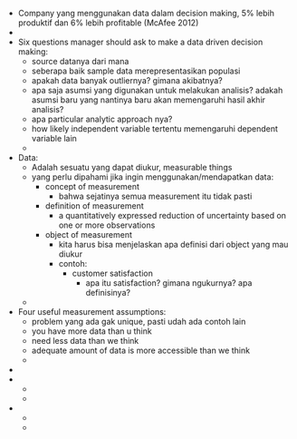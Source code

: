 - Company yang menggunakan data dalam decision making, 5% lebih produktif dan 6% lebih profitable (McAfee 2012)
-
- Six questions manager should ask to make a data driven decision making:
	- source datanya dari mana
	- seberapa baik sample data merepresentasikan populasi
	- apakah data banyak outliernya? gimana akibatnya?
	- apa saja asumsi yang digunakan untuk melakukan analisis? adakah asumsi baru yang nantinya baru akan memengaruhi hasil akhir analisis?
	- apa particular analytic approach nya?
	- how likely independent variable tertentu memengaruhi dependent variable lain
	-
- Data:
	- Adalah sesuatu yang dapat diukur, measurable things
	- yang perlu dipahami jika ingin menggunakan/mendapatkan data:
		- concept of measurement
			- bahwa sejatinya semua measurement itu tidak pasti
		- definition of measurement
			- a quantitatively expressed reduction of uncertainty based on one or more observations
		- object of measurement
			- kita harus bisa menjelaskan apa definisi dari object yang mau diukur
			- contoh:
				- customer satisfaction
					- apa itu satisfaction? gimana ngukurnya? apa definisinya?
	-
- Four useful measurement assumptions:
	- problem yang ada gak unique, pasti udah ada contoh lain
	- you have more data than u think
	- need less data than we think
	- adequate amount of data is more accessible than we think
	-
-
-
	-
	-
-
	-
	-